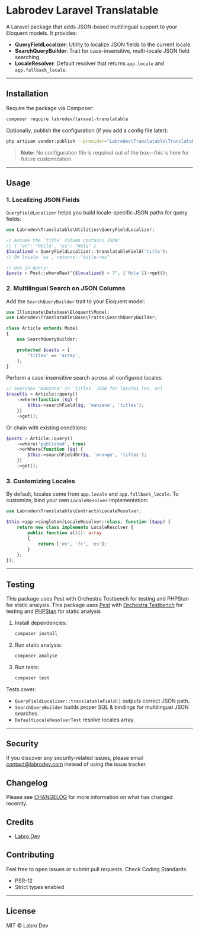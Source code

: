 # Labrodev Laravel Translatable

A Laravel package that adds JSON-based multilingual support to your Eloquent models. It provides:

- **QueryFieldLocalizer**: Utility to localize JSON fields to the current locale.
- **SearchQueryBuilder**: Trait for case-insensitive, multi-locale JSON field searching.
- **LocaleResolver**: Default resolver that returns `app.locale` and `app.fallback_locale`.

---

## Installation

Require the package via Composer:

```bash
composer require labrodev/laravel-translatable
```

Optionally, publish the configuration (if you add a config file later):

```bash
php artisan vendor:publish --provider="Labrodev\Translatable\TranslatableServiceProvider"
```

> **Note:** No configuration file is required out of the box—this is here for future customization.

---

## Usage

### 1. Localizing JSON Fields

`QueryFieldLocalizer` helps you build locale-specific JSON paths for query fields:

```php
use Labrodev\Translatable\Utilities\QueryFieldLocalizer;

// Assume the `title` column contains JSON:
// { "en": "Hello", "es": "Hola" }
$localized = QueryFieldLocalizer::translatableField('title');
// On locale `es`, returns: "title->es"

// Use in query:
$posts = Post::whereRaw("{$localized} = ?", ['Hola'])->get();
```

### 2. Multilingual Search on JSON Columns

Add the `SearchQueryBuilder` trait to your Eloquent model:

```php
use Illuminate\Database\Eloquent\Model;
use Labrodev\Translatable\Base\Traits\SearchQueryBuilder;

class Article extends Model
{
    use SearchQueryBuilder;

    protected $casts = [
        'titles' => 'array',
    ];
}
```

Perform a case-insensitive search across all configured locales:

```php
// Searches "manzana" in `titles` JSON for locales [en, es]
$results = Article::query()
    ->where(function ($q) {
        $this->searchField($q, 'manzana', 'titles');
    })
    ->get();
```

Or chain with existing conditions:

```php
$posts = Article::query()
    ->where('published', true)
    ->orWhere(function ($q) {
        $this->searchFieldOr($q, 'orange', 'titles');
    })
    ->get();
```

### 3. Customizing Locales

By default, locales come from `app.locale` and `app.fallback_locale`. To customize, bind your own `LocaleResolver` implementation:

```php
use Labrodev\Translatable\Contracts\LocaleResolver;

$this->app->singleton(LocaleResolver::class, function ($app) {
    return new class implements LocaleResolver {
        public function all(): array
        {
            return ['en', 'fr', 'es'];
        }
    };
});
```

---

## Testing

This package uses Pest with Orchestra Testbench for testing and PHPStan for static analysis.
This package uses [Pest](https://pestphp.com/) with [Orchestra Testbench](https://github.com/orchestral/testbench) for testing and [PHPStan](https://https://phpstan.org/) for static analysis

1. Install dependencies:
   ```bash
   composer install
   ```
2. Run static analysis:
   ```bash
   composer analyse
   ```
   
3. Run tests:
   ```bash
   composer test
   ```

Tests cover:
- `QueryFieldLocalizer::translatableField()` outputs correct JSON path.
- `SearchQueryBuilder` builds proper SQL & bindings for multilingual JSON searches.
- `DefaultLocaleResolverTest` resolve locales array.

---

## Security

If you discover any security-related issues, please email contact@labrodev.com instead of using the issue tracker.


## Changelog

Please see [CHANGELOG](CHANGELOG.md) for more information on what has changed recently.

## Credits

- [Labro Dev](https://github.com/labrodev)

## Contributing

Feel free to open issues or submit pull requests. Check Coding Standards:

- PSR-12
- Strict types enabled

---

## License

MIT © Labro Dev
